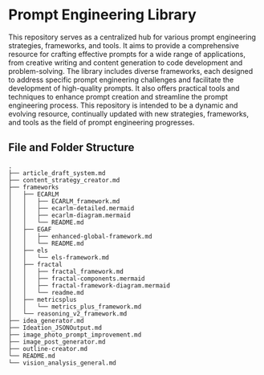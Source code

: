 # Prompt Engineering Library

This repository serves as a centralized hub for various prompt engineering strategies, frameworks, and tools.  It aims to provide a comprehensive resource for crafting effective prompts for a wide range of applications, from creative writing and content generation to code development and problem-solving.  The library includes diverse frameworks, each designed to address specific prompt engineering challenges and facilitate the development of high-quality prompts.  It also offers practical tools and techniques to enhance prompt creation and streamline the prompt engineering process.  This repository is intended to be a dynamic and evolving resource, continually updated with new strategies, frameworks, and tools as the field of prompt engineering progresses.

## File and Folder Structure

```
.
├── article_draft_system.md
├── content_strategy_creator.md
├── frameworks
│   ├── ECARLM
│   │   ├── ECARLM_framework.md
│   │   ├── ecarlm-detailed.mermaid
│   │   ├── ecarlm-diagram.mermaid
│   │   └── README.md
│   ├── EGAF
│   │   ├── enhanced-global-framework.md
│   │   └── README.md
│   ├── els
│   │   └── els-framework.md
│   ├── fractal
│   │   ├── fractal_framework.md
│   │   ├── fractal-components.mermaid
│   │   ├── fractal-framework-diagram.mermaid
│   │   └── readme.md
│   ├── metricsplus
│   │   └── metrics_plus_framework.md
│   └── reasoning_v2_framework.md
├── idea_generator.md
├── Ideation_JSONOutput.md
├── image_photo_prompt_improvement.md
├── image_post_generator.md
├── outline-creator.md
└── README.md
└── vision_analysis_general.md
